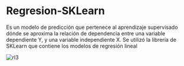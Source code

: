 # Regresion-SKLearn

Es un modelo de predicción que pertenece al aprendizaje supervisado dónde se aproxima la relación de dependencia entre una variable dependiente Y, y una variable independiente X. Se utilizó la librería de SKLearn que contiene los modelos de regresión lineal

![rl3](https://user-images.githubusercontent.com/117127601/202513095-74691708-327d-48c7-bf55-89ae110ec156.PNG)
